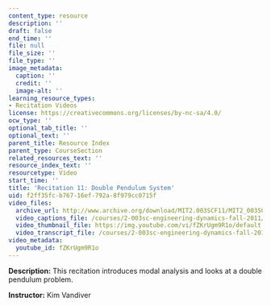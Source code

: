 ```yaml
---
content_type: resource
description: ''
draft: false
end_time: ''
file: null
file_size: ''
file_type: ''
image_metadata:
  caption: ''
  credit: ''
  image-alt: ''
learning_resource_types:
- Recitation Videos
license: https://creativecommons.org/licenses/by-nc-sa/4.0/
ocw_type: ''
optional_tab_title: ''
optional_text: ''
parent_title: Resource Index
parent_type: CourseSection
related_resources_text: ''
resource_index_text: ''
resourcetype: Video
start_time: ''
title: 'Recitation 11: Double Pendulum System'
uid: f2ff35fc-b767-16ef-792a-8f979cc0715f
video_files:
  archive_url: http://www.archive.org/download/MIT2.003SCF11/MIT2_003SCF11_rec11_300k.mp4
  video_captions_file: /courses/2-003sc-engineering-dynamics-fall-2011/eba7c92057cc5a76884c44a5c253c682_fZKrUgm9R1o.vtt
  video_thumbnail_file: https://img.youtube.com/vi/fZKrUgm9R1o/default.jpg
  video_transcript_file: /courses/2-003sc-engineering-dynamics-fall-2011/95329ee756960d59b2f88d9a348a65ee_fZKrUgm9R1o.pdf
video_metadata:
  youtube_id: fZKrUgm9R1o
---
```

**Description:** This recitation introduces modal analysis and looks at a double pendulum problem.

**Instructor:** Kim Vandiver